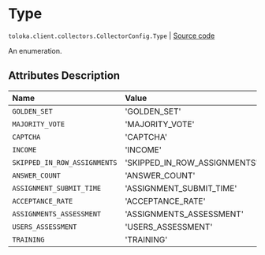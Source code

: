 # Type
`toloka.client.collectors.CollectorConfig.Type` | [Source code](https://github.com/Toloka/toloka-kit/blob/v1.1.1/src/client/collectors.py#L52)

An enumeration.

## Attributes Description

| Name | Value | Description |
| :------| :-----------| :----------| 
`GOLDEN_SET`|'GOLDEN_SET'|
`MAJORITY_VOTE`|'MAJORITY_VOTE'|
`CAPTCHA`|'CAPTCHA'|
`INCOME`|'INCOME'|
`SKIPPED_IN_ROW_ASSIGNMENTS`|'SKIPPED_IN_ROW_ASSIGNMENTS'|
`ANSWER_COUNT`|'ANSWER_COUNT'|
`ASSIGNMENT_SUBMIT_TIME`|'ASSIGNMENT_SUBMIT_TIME'|
`ACCEPTANCE_RATE`|'ACCEPTANCE_RATE'|
`ASSIGNMENTS_ASSESSMENT`|'ASSIGNMENTS_ASSESSMENT'|
`USERS_ASSESSMENT`|'USERS_ASSESSMENT'|
`TRAINING`|'TRAINING'|
